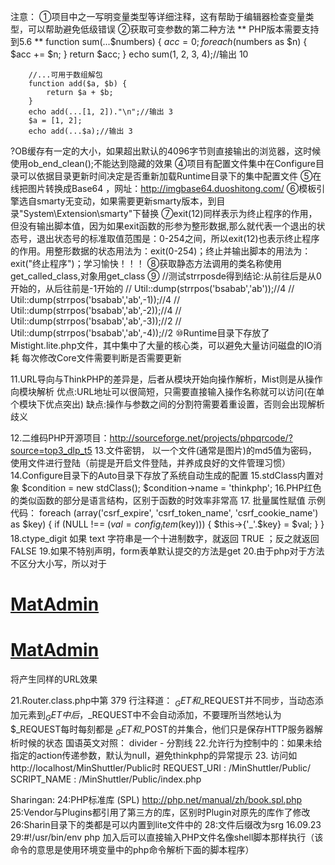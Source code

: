 注意：
   ①项目中之一写明变量类型等详细注释，这有帮助于编辑器检查变量类型，可以帮助避免低级错误
   ②获取可变参数的第二种方法
    ** PHP版本需要支持到5.6 **
       function sum(...$numbers) {
            $acc = 0;
            foreach ($numbers as $n) {
                $acc += $n;
            }
            return $acc;
        }
        echo sum(1, 2, 3, 4);//输出 10

        //...可用于数组解包
        function add($a, $b) {
            return $a + $b;
        }
        echo add(...[1, 2])."\n";//输出 3
        $a = [1, 2];
        echo add(...$a);//输出 3
   ?OB缓存有一定的大小，如果超出默认的4096字节则直接输出的浏览器，这时候使用ob_end_clean();不能达到隐藏的效果
   ④项目有配置文件集中在Configure目录可以依据目录更新时间决定是否重新加载Runtime目录下的集中配置文件
   ⑤在线把图片转换成Base64 ，网址：http://imgbase64.duoshitong.com/
   ⑥模板引擎选自smarty无变动，如果需要更新smarty版本，到目录"System\Extension\smarty"下替换
   ⑦exit(12)同样表示为终止程序的作用，但没有输出脚本值，因为如果exit函数的形参为整形数据,那么就代表一个退出的状态号，退出状态号的标准取值范围是：0-254之间，所以exit(12)也表示终止程序的作用。用整形数据的状态用法为：exit(0-254)；终止并输出脚本的用法为：exit("终止程序")；学习愉快！！！
   ⑧获取静态方法调用的类名称使用get_called_class,对象用get_class
   ⑨
        //测试strrposde得到结论:从前往后是从0开始的，从后往前是-1开始的
        //        Util::dump(strrpos('bsabab','ab'));//4
        //        Util::dump(strrpos('bsabab','ab',-1));//4
        //        Util::dump(strrpos('bsabab','ab',-2));//4
        //        Util::dump(strrpos('bsabab','ab',-3));//2
        //        Util::dump(strrpos('bsabab','ab',-4));//2
    ⑩Runtime目录下存放了 Mistight.lite.php文件，其中集中了大量的核心类，可以避免大量访问磁盘的IO消耗
       每次修改Core文件需要判断是否需要更新

   11.URL导向与ThinkPHP的差异是，后者从模块开始向操作解析，Mist则是从操作向模块解析
      优点:URL地址可以很简短，只需要直接输入操作名称就可以访问(在单个模块下优点突出)
      缺点:操作与参数之间的分割符需要着重设置，否则会出现解析歧义

   12.二维码PHP开源项目：http://sourceforge.net/projects/phpqrcode/?source=top3_dlp_t5
   13.文件密钥， 以一个文件(通常是图片)的md5值为密码，使用文件进行登陆（前提是开启文件登陆，并养成良好的文件管理习惯）
   14.Configure目录下的Auto目录下存放了系统自动生成的配置
   15.stdClass内置对象
      $condition = new stdClass();
      $condition->name = 'thinkphp';
   16.PHP红色的类似函数的部分是语言结构，区别于函数的时效率非常高
   17. 批量属性赋值
        示例代码：
   			foreach (array('csrf_expire', 'csrf_token_name', 'csrf_cookie_name') as $key)
   			{
   				if (NULL !== ($val = config_item($key)))
   				{
   					$this->{'_'.$key} = $val;
   				}
   			}
   18.ctype_digit 如果 text 字符串是一个十进制数字，就返回 TRUE  ；反之就返回 FALSE
   19.如果不特别声明，form表单默认提交的方法是get
   20.由于php对于方法不区分大小写，所以对于
            <h1><a href="{U url='admin/member/index/indexmain' }">MatAdmin</a></h1>
            <h1><a href="{U url='admin/member/index/indexMain' }">MatAdmin</a></h1>
        将产生同样的URL效果

   21.Router.class.php中第 379 行注释道：
        $_GET和$_REQUEST并不同步，当动态添加元素到$_GET中后，$_REQUEST中不会自动添加，不要理所当然地认为$_REQUEST每时每刻都是
        $_GET和$_POST的并集合，他们只是保存HTTP服务器解析时候的状态
国语英文对照：
divider - 分割线
  22.允许行为控制中的：如果未给指定的action传递参数，默认为null，避免thinkphp的异常提示
  23.
     访问如http://localhost/MinShuttler/Public时
       REQUEST_URI : /MinShuttler/Public/
       SCRIPT_NAME : /MinShuttler/Public/index.php
  
Sharingan:
    24:PHP标准库 (SPL) http://php.net/manual/zh/book.spl.php
    25:Vendor与Plugins都引用了第三方的库，区别时Plugin对原先的库作了修改
    26:Sharin目录下的类都是可以内置到lite文件中的
    28:文件后缀改为srg 16.09.23
    29:#!/usr/bin/env php 加入后可以直接输入PHP文件名像shell脚本那样执行（该命令的意思是使用环境变量中的php命令解析下面的脚本程序）